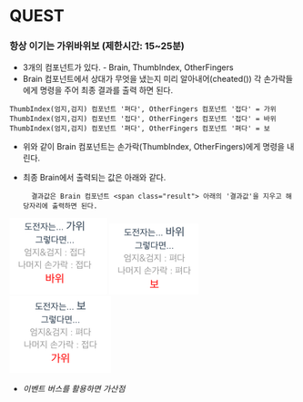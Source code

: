 # QUEST

### 항상 이기는 가위바위보 (제한시간: 15~25분)

  - 3개의 컴포넌트가 있다. - Brain, ThumbIndex, OtherFingers
  - Brain 컴포넌트에서 상대가 무엇을 냈는지 미리 알아내어(cheated()) 각 손가락들에게 명령을 주어 최종 결과를 출력 하면 된다.
  ```
  ThumbIndex(엄지,검지) 컴포넌트 '펴다', OtherFingers 컴포넌트 '접다' = 가위
  ThumbIndex(엄지,검지) 컴포넌트 '접다', OtherFingers 컴포넌트 '접다' = 바위
  ThumbIndex(엄지,검지) 컴포넌트 '펴다', OtherFingers 컴포넌트 '펴다' = 보
  ```

  - 위와 같이 Brain 컴포넌트는 손가락(ThumbIndex, OtherFingers)에게 명령을 내린다.

  - 최종 Brain에서 출력되는 값은 아래와 같다.
    ```
      결과값은 Brain 컴포넌트 <span class="result"> 아래의 '결과값'을 지우고 해당자리에 출력하면 된다.
    ```

![result1](./1.png)
![result2](./2.png)
![result3](./3.png)

  - *이벤트 버스를 활용하면 가산점*